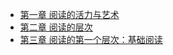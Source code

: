 * [第一章 阅读的活力与艺术](https://www.processon.com/view/link/5c63acd7e4b08a7683bf7118)
* [第二章 阅读的层次](https://www.processon.com/view/link/5c6a3fb7e4b03334b51f5ac1)
* [第三章 阅读的第一个层次：基础阅读](https://www.processon.com/view/link/5c6ba4c9e4b056ae2a0e0258)